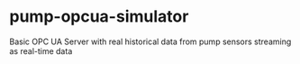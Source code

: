 # pump-opcua-simulator
Basic OPC UA Server with real historical data from pump sensors streaming as real-time data
